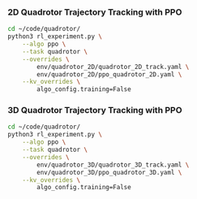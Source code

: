 ### 2D Quadrotor Trajectory Tracking with PPO

```bash
cd ~/code/quadrotor/
python3 rl_experiment.py \
    --algo ppo \
    --task quadrotor \
    --overrides \
        env/quadrotor_2D/quadrotor_2D_track.yaml \
        env/quadrotor_2D/ppo_quadrotor_2D.yaml \
    --kv_overrides \
        algo_config.training=False
```

### 3D Quadrotor Trajectory Tracking with PPO

```bash
cd ~/code/quadrotor/
python3 rl_experiment.py \
    --algo ppo \
    --task quadrotor \
    --overrides \
        env/quadrotor_3D/quadrotor_3D_track.yaml \
        env/quadrotor_3D/ppo_quadrotor_3D.yaml \
    --kv_overrides \
        algo_config.training=False
```



